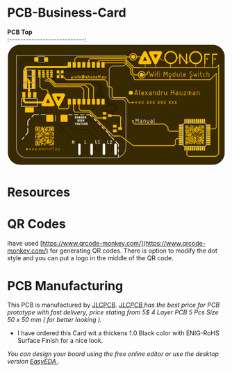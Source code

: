 # PCB-Business-Card

**PCB Top**                       
:---------------------------:
<img src="image/Top.PNG">  

# Resources

# QR Codes <a name="id3"></a>

Ihave used [https://www.qrcode-monkey.com/](https://www.qrcode-monkey.com/) for generating QR codes.  There is option to modify the dot style and you can put a logo in the middle of the QR code.


# PCB Manufacturing <a name="id3"></a>

This PCB is manufactured by [JLCPCB](https://jlcpcb.com/). 
*[ JLCPCB ](https://jlcpcb.com/) has the best price for PCB prototype with fast delivery, price stating from 5$ 4 Layer PCB 5 Pcs Size 50 x 50 mm ( for better looking ).*
* I have ordered this Card wit a thickens 1.0 Black color with ENIG-RoHS Surface Finish for a nice look.

*You can design your board using the free online editor or use the desktop version [ EasyEDA ](https://easyeda.com/).*